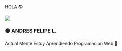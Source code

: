  HOLA 🌎 

![](https://tolustar.com/wp-content/uploads/2020/02/Front-end-Development.jpeg)

### 🟢 ANDRES FELIPE L.
Actual Mente Estoy Aprendiendo Programacion Web 🚀

